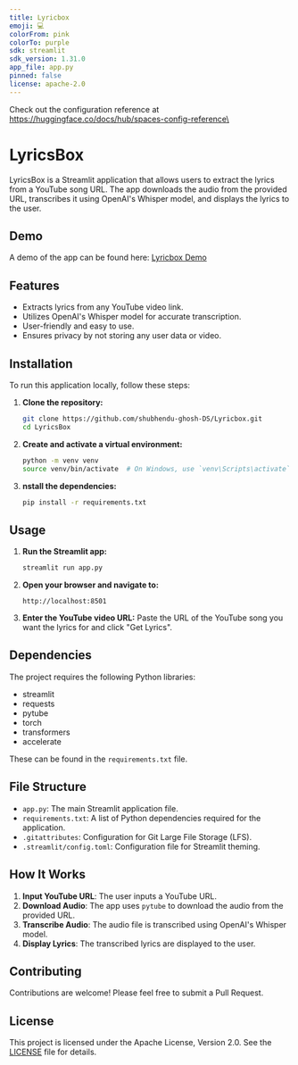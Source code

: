 ```yaml
---
title: Lyricbox
emoji: 💻
colorFrom: pink
colorTo: purple
sdk: streamlit
sdk_version: 1.31.0
app_file: app.py
pinned: false
license: apache-2.0
---
```


Check out the configuration reference at https://huggingface.co/docs/hub/spaces-config-reference\

# LyricsBox

LyricsBox is a Streamlit application that allows users to extract the lyrics from a YouTube song URL. The app downloads the audio from the provided URL, transcribes it using OpenAI's Whisper model, and displays the lyrics to the user.

## Demo
A demo of the app can be found here: [Lyricbox Demo](https://shubhendu-ghosh-lyricbox.hf.space)

## Features

- Extracts lyrics from any YouTube video link.
- Utilizes OpenAI's Whisper model for accurate transcription.
- User-friendly and easy to use.
- Ensures privacy by not storing any user data or video.

## Installation

To run this application locally, follow these steps:

1. **Clone the repository:**

   ```sh
   git clone https://github.com/shubhendu-ghosh-DS/Lyricbox.git
   cd LyricsBox
   ```
2. **Create and activate a virtual environment:**
   ```sh
   python -m venv venv
   source venv/bin/activate  # On Windows, use `venv\Scripts\activate`
   ```
3. **nstall the dependencies:**
   ```sh
   pip install -r requirements.txt
   ````

## Usage

1.  **Run the Streamlit app:**

    ```sh
    streamlit run app.py
    ````

2. **Open your browser and navigate to:**
   ```arduino
   http://localhost:8501
   ```

3. **Enter the YouTube video URL:**
   Paste the URL of the YouTube song you want the lyrics for and click "Get Lyrics".


## Dependencies

The project requires the following Python libraries:

- streamlit
- requests
- pytube
- torch
- transformers
- accelerate

These can be found in the `requirements.txt` file.

## File Structure

- `app.py`: The main Streamlit application file.
- `requirements.txt`: A list of Python dependencies required for the application.
- `.gitattributes`: Configuration for Git Large File Storage (LFS).
- `.streamlit/config.toml`: Configuration file for Streamlit theming.

## How It Works

1. **Input YouTube URL**: The user inputs a YouTube URL.
2. **Download Audio**: The app uses `pytube` to download the audio from the provided URL.
3. **Transcribe Audio**: The audio file is transcribed using OpenAI's Whisper model.
4. **Display Lyrics**: The transcribed lyrics are displayed to the user.

## Contributing

Contributions are welcome! Please feel free to submit a Pull Request.

## License

This project is licensed under the Apache License, Version 2.0. See the [LICENSE](LICENSE) file for details.
